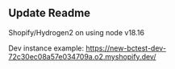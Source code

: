 ## Update Readme

Shopify/Hydrogen2 on using node v18.16

Dev instance example: https://new-bctest-dev-72c30ec08a57e034709a.o2.myshopify.dev/

